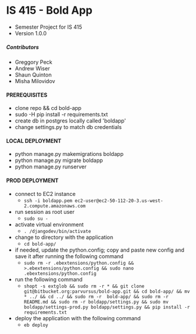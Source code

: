 # IS 415 - Bold App #

* Semester Project for IS 415
* Version 1.0.0

##### Contributors #####
* Greggory Peck
* Andrew Wiser
* Shaun Quinton
* Misha Milovidov

#### PREREQUISITES ####
* clone repo && cd bold-app
* sudo -H pip install -r requirements.txt
* create db in postgres locally called 'boldapp'
* change settings.py to match db credentials

#### LOCAL DEPLOYMENT ####
* python manage.py makemigrations boldapp
* python manage.py migrate boldapp
* python manage.py runserver

#### PROD DEPLOYMENT ####
* connect to EC2 instance
    * ```ssh -i boldapp.pem ec2-user@ec2-50-112-20-3.us-west-2.compute.amazonaws.com```
* run session as root user
    * ```sudo su -```
* activate virtual environment
    * ```. /djangodev/bin/activate```
* change to directory with the application
    * ```cd bold-app/```
* if needed, update the python.config; copy and paste new config and save it after running the following command
    * ```sudo rm -r .ebextensions/python.config && >.ebextensions/python.config && sudo nano .ebextensions/python.config```
* run the following command
    * ```shopt -s extglob && sudo rm -r * && git clone git@bitbucket.org:parvursus/bold-app.git && cd bold-app/ && mv * ../ && cd ../ && sudo rm -r  bold-app/ && sudo rm -r README.md && sudo rm -r boldapp/settings.py && sudo mv boldapp/settings-prod.py boldapp/settings.py && pip install -r requirements.txt```
* deploy the application with the following command
    * ```eb deploy```
